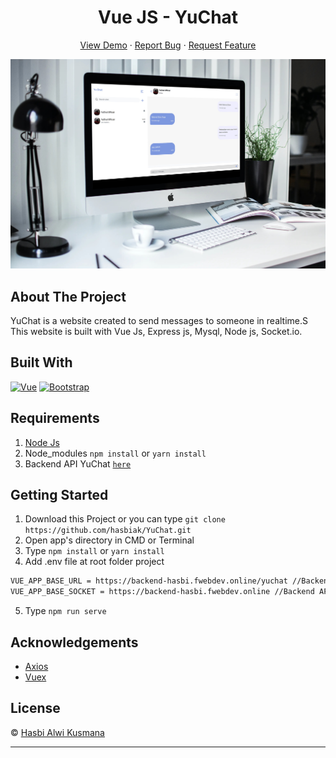 <h1 align='center'>Vue JS - YuChat</h1>
  <p align="center">
    <a href="https://yuchat.netlify.app/">View Demo</a>
    ·
    <a href="https://github.com/hasbiak/YuChat/issues">Report Bug</a>
    ·
    <a href="https://github.com/hasbiak/YuChat/pulls">Request Feature</a>
  </p>

![Image Banner](https://raw.githubusercontent.com/hasbiak/YuChat/main/banner-yuchat.jpg)

## About The Project

YuChat is a website created to send messages to someone in realtime.S This website is built with Vue Js, Express js, Mysql, Node js, Socket.io.

## Built With

[![Vue](https://img.shields.io/badge/Vue-v2.6.11-green)](https://github.com/vuejs/vue)
[![Bootstrap](https://img.shields.io/badge/Bootstrap-v4.5.x-blue)](https://github.com/bootstrap-vue/bootstrap-vue)

## Requirements

1. <a href="https://nodejs.org/en/download/">Node Js</a>
2. Node_modules `npm install` or `yarn install`
3. Backend API YuChat [`here`](https://github.com/hasbiak/YuChat-Backend.git)

## Getting Started

1. Download this Project or you can type `git clone https://github.com/hasbiak/YuChat.git`
2. Open app's directory in CMD or Terminal
3. Type `npm install` or `yarn install`
4. Add .env file at root folder project

```sh
VUE_APP_BASE_URL = https://backend-hasbi.fwebdev.online/yuchat //Backend API + path
VUE_APP_BASE_SOCKET = https://backend-hasbi.fwebdev.online //Backend API Socket.io
```

5. Type `npm run serve`

## Acknowledgements

- [Axios](https://www.npmjs.com/package/axios)
- [Vuex](https://vuex.vuejs.org/)

## License

© [Hasbi Alwi Kusmana](https://github.com/hasbiak/)

---
